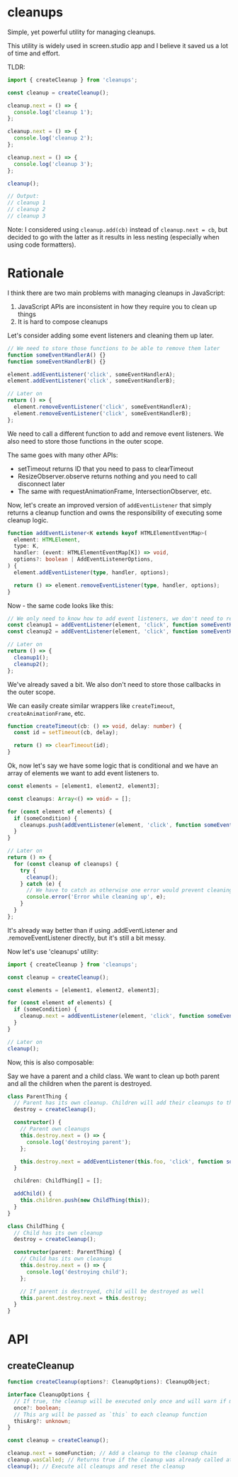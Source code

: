 # cleanups

Simple, yet powerful utility for managing cleanups.

This utility is widely used in screen.studio app and I believe it saved us a lot of time and effort.

TLDR:

```typescript
import { createCleanup } from 'cleanups';

const cleanup = createCleanup();

cleanup.next = () => {
  console.log('cleanup 1');
};

cleanup.next = () => {
  console.log('cleanup 2');
};

cleanup.next = () => {
  console.log('cleanup 3');
};

cleanup();

// Output:
// cleanup 1
// cleanup 2
// cleanup 3
```

Note: I considered using `cleanup.add(cb)` instead of `cleanup.next = cb`, but decided to go with the latter as it results in less nesting (especially when using code formatters).

# Rationale

I think there are two main problems with managing cleanups in JavaScript:

1. JavaScript APIs are inconsistent in how they require you to clean up things
2. It is hard to compose cleanups

Let's consider adding some event listeners and cleaning them up later.

```typescript
// We need to store those functions to be able to remove them later
function someEventHandlerA() {}
function someEventHandlerB() {}

element.addEventListener('click', someEventHandlerA);
element.addEventListener('click', someEventHandlerB);

// Later on
return () => {
  element.removeEventListener('click', someEventHandlerA);
  element.removeEventListener('click', someEventHandlerB);
};
```

We need to call a different function to add and remove event listeners. We also need to store those functions in the outer scope.

The same goes with many other APIs:

- setTimeout returns ID that you need to pass to clearTimeout
- ResizeObserver.observe returns nothing and you need to call disconnect later
- The same with requestAnimationFrame, IntersectionObserver, etc.

Now, let's create an improved version of `addEventListener` that simply returns a cleanup function and owns the responsibility of executing some cleanup logic.

```typescript
function addEventListener<K extends keyof HTMLElementEventMap>(
  element: HTMLElement,
  type: K,
  handler: (event: HTMLElementEventMap[K]) => void,
  options?: boolean | AddEventListenerOptions,
) {
  element.addEventListener(type, handler, options);

  return () => element.removeEventListener(type, handler, options);
}
```

Now - the same code looks like this:

```typescript
// We only need to know how to add event listeners, we don't need to remember how to remove them
const cleanup1 = addEventListener(element, 'click', function someEventHandlerA() {});
const cleanup2 = addEventListener(element, 'click', function someEventHandlerB() {});

// Later on
return () => {
  cleanup1();
  cleanup2();
};
```

We've already saved a bit. We also don't need to store those callbacks in the outer scope.

We can easily create similar wrappers like `createTimeout`, `createAnimationFrame`, etc.

```typescript
function createTimeout(cb: () => void, delay: number) {
  const id = setTimeout(cb, delay);

  return () => clearTimeout(id);
}
```

Ok, now let's say we have some logic that is conditional and we have an array of elements we want to add event listeners to.

```typescript
const elements = [element1, element2, element3];

const cleanups: Array<() => void> = [];

for (const element of elements) {
  if (someCondition) {
    cleanups.push(addEventListener(element, 'click', function someEventHandler() {}));
  }
}

// Later on
return () => {
  for (const cleanup of cleanups) {
    try {
      cleanup();
    } catch (e) {
      // We have to catch as otherwise one error would prevent cleaning up the rest
      console.error('Error while cleaning up', e);
    }
  }
};
```

It's already way better than if using .addEventListener and .removeEventListener directly, but it's still a bit messy.

Now let's use 'cleanups' utility:

```typescript
import { createCleanup } from 'cleanups';

const cleanup = createCleanup();

const elements = [element1, element2, element3];

for (const element of elements) {
  if (someCondition) {
    cleanup.next = addEventListener(element, 'click', function someEventHandler() {});
  }
}

// Later on
cleanup();
```

Now, this is also composable:

Say we have a parent and a child class. We want to clean up both parent and all the children when the parent is destroyed.

```typescript
class ParentThing {
  // Parent has its own cleanup. Children will add their cleanups to this cleanup
  destroy = createCleanup();

  constructor() {
    // Parent own cleanups
    this.destroy.next = () => {
      console.log('destroying parent');
    };

    this.destroy.next = addEventListener(this.foo, 'click', function someEventHandler() {});
  }

  children: ChildThing[] = [];

  addChild() {
    this.children.push(new ChildThing(this));
  }
}

class ChildThing {
  // Child has its own cleanup
  destroy = createCleanup();

  constructor(parent: ParentThing) {
    // Child has its own cleanups
    this.destroy.next = () => {
      console.log('destroying child');
    };

    // If parent is destroyed, child will be destroyed as well
    this.parent.destroy.next = this.destroy;
  }
}
```

# API

## createCleanup

```typescript
function createCleanup(options?: CleanupOptions): CleanupObject;

interface CleanupOptions {
  // If true, the cleanup will be executed only once and will warn if more cleanups are added after it was executed
  once?: boolean;
  // This arg will be passed as `this` to each cleanup function
  thisArg?: unknown;
}

const cleanup = createCleanup();

cleanup.next = someFunction; // Add a cleanup to the cleanup chain
cleanup.wasCalled; // Returns true if the cleanup was already called at least once
cleanup(); // Execute all cleanups and reset the cleanup
```
